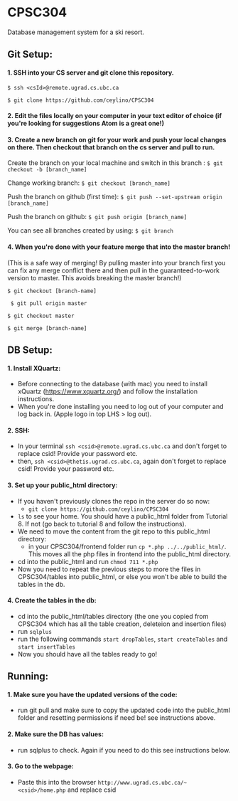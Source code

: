 # CPSC304
Database management system for a ski resort.
## Git Setup:
#### 1. SSH into your CS server and git clone this repository.

``` $ ssh <csId>@remote.ugrad.cs.ubc.ca ```

```$ git clone https://github.com/ceylino/CPSC304```

#### 2. Edit the files locally on your computer in your text editor of choice (if you're looking for suggestions Atom is a great one!)

#### 3. Create a new branch on git for your work and push your local changes on there. Then checkout that branch on the cs server and pull to run.

Create the branch on your local machine and switch in this branch : ```$ git checkout -b [branch_name]```

Change working branch: ```$ git checkout [branch_name]```

Push the branch on github (first time): ```$ git push --set-upstream origin [branch_name]```

Push the branch on github: ```$ git push origin [branch_name]```

You can see all branches created by using: ```$ git branch```

#### 4. When you're done with your feature merge that into the master branch!
(This is a safe way of merging! By pulling master into your branch first you can fix any merge conflict there and then pull in the guaranteed-to-work version to master. This avoids breaking the master branch!) 

```$ git checkout [branch-name]```

``` $ git pull origin master```

```$ git checkout master```

```$ git merge [branch-name]```
## DB Setup:
#### 1. Install XQuartz:
  - Before connecting to the database (with mac) you need to install xQuartz (https://www.xquartz.org/) and follow the installation instructions. 
  - When you're done installing you need to log out of your computer and log back in. (Apple logo in top LHS > log out).
#### 2. SSH:
  - In your terminal ```ssh <csid>@remote.ugrad.cs.ubc.ca``` and don't forget to replace csid! Provide your password etc.
  - then, ```ssh <csid>@thetis.ugrad.cs.ubc.ca```, again don't forget to replace csid! Provide your password etc.
#### 3. Set up your public_html directory:
  - If you haven't previously clones the repo in the server do so now:
    - ```git clone https://github.com/ceylino/CPSC304```
  - ```ls``` to see your home. You should have a public_html folder from Tutorial 8. If not (go back to tutorial 8 and follow the instructions).
  - We need to move the content from the git repo to this public_html directory:
    - in your CPSC304/frontend folder run ```cp *.php ../../public_html/```. This moves all the php files in frontend into the public_html directory.
  - cd into the public_html and run ```chmod 711 *.php```
  - Now you need to repeat the previous steps to more the files in CPSC304/tables into public_html, or else you won't be able to build the tables in the db.
#### 4. Create the tables in the db:
  - cd into the public_html/tables directory (the one you copied from CPSC304 which has all the table creation, deleteion and insertion files)
  - run ```sqlplus```
  - run the following commands ```start dropTables```, ```start createTables``` and ```start insertTables```
  - Now you should have all the tables ready to go!

## Running:
#### 1. Make sure you have the updated versions of the code:
  - run git pull and make sure to copy the updated code into the public_html folder and resetting permissions if need be! see instructions above.
#### 2. Make sure the DB has values:
  - run sqlplus to check. Again if you need to do this see instructions below.
#### 3. Go to the webpage:
  - Paste this into the browser ```http://www.ugrad.cs.ubc.ca/~<csid>/home.php``` and replace csid
